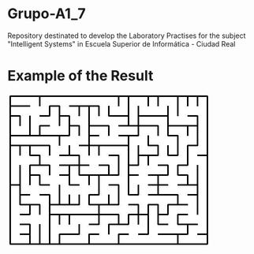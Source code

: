 # Grupo-A1_7
Repository destinated to develop the Laboratory Practises for the subject "Intelligent Systems" in Escuela Superior de Informática - Ciudad Real

# Example of the Result
![Look for this example in the result_examples folder](result_examples/15x20.jpg)
